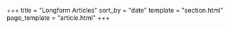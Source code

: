 +++
title = "Longform Articles"
sort_by = "date"
template = "section.html"
page_template = "article.html"
+++